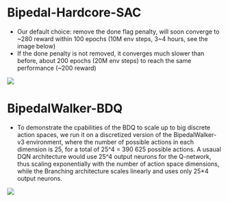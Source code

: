 # Bipedal-Hardcore-SAC

- Our default choice: remove the done flag penalty, will soon converge to \~280 reward within 100 epochs (10M env steps, 3~4 hours, see the image below)
- If the done penalty is not removed, it converges much slower than before, about 200 epochs (20M env steps) to reach the same performance (\~200 reward)

![](results/sac/BipedalHardcore.png)


# BipedalWalker-BDQ

- To demonstrate the cpabilities of the BDQ to scale up to big discrete action spaces, we run it on a discretized version of the BipedalWalker-v3 environment, where the number of possible actions in each dimension is 25, for a total of 25^4 = 390 625 possible actions. A usaual DQN architecture would use 25^4 output neurons for the Q-network, thus scaling exponentially with the number of action space dimensions, while the Branching architecture scales linearly and uses only 25*4 output neurons. 

![](results/bdq/BipedalWalker.png)